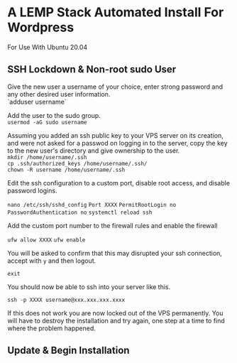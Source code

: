 <h1>A LEMP Stack Automated Install For Wordpress</h1>
<p>For Use With Ubuntu 20.04</p>
<h2>SSH Lockdown &amp; Non-root sudo User</h2>
Give the new user a username of your choice, enter strong password and any other desired user information.
<br>`adduser username`

Add the user to the sudo group.
<br>`usermod -aG sudo username`

Assuming you added an ssh public key to your VPS server on its creation, and were not asked for a passwod on logging in to the server, copy the key to the new user's directory and give ownership to the user.
<br>`mkdir /home/username/.ssh`
<br>`cp .ssh/authorized_keys /home/username/.ssh/`
<br>`chown -R username /home/username/.ssh`

Edit the ssh configuration to a custom port, disable root access, and disable password logins.

`nano /etc/ssh/sshd_config`
`Port XXXX`
`PermitRootLogin no`
`PasswordAuthentication no`
`systemctl reload ssh`

Add the custom port number to the firewall rules and enable the firewall

`ufw allow XXXX`
`ufw enable`

You will be asked to confirm that this may disrupted your ssh connection, accept with `y` and then logout.

`exit`

You should now be able to ssh into your server like this.

`ssh -p XXXX username@xxx.xxx.xxx.xxxx`

If this does not work you are now locked out of the VPS permanently. You will have to destroy the installation and try again, one step at a time to find where the problem happened.

<h2>Update &amp; Begin Installation</h2>
